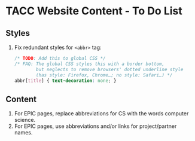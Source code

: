 # TACC Website Content - To Do List

## Styles

1. Fix redundant styles for `<abbr>` tag:
    ```css
    /* TODO: Add this to global CSS */
    /* FAQ: The global CSS styles this with a border bottom,
            but neglects to remove browsers' dotted underline style
            (has style: Firefox, Chrome…; no style: Safari…) */
    abbr[title] { text-decoration: none; }
    ```

## Content

1. For EPIC pages, replace abbreviations for CS with the words computer science.
1. For EPIC pages, use abbreviations and/or links for project/partner names.
